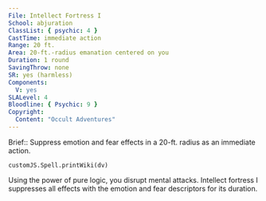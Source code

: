 ```yaml
---
File: Intellect Fortress I
School: abjuration
ClassList: { psychic: 4 }
CastTime: immediate action
Range: 20 ft.
Area: 20-ft.-radius emanation centered on you
Duration: 1 round
SavingThrow: none
SR: yes (harmless)
Components:
  V: yes
SLALevel: 4
Bloodline: { Psychic: 9 }
Copyright:
  Content: "Occult Adventures"
---
```

Brief:: Suppress emotion and fear effects in a 20-ft. radius as an immediate action.

```dataviewjs
customJS.Spell.printWiki(dv)
```

Using the power of pure logic, you disrupt mental attacks. Intellect fortress I suppresses all effects with the emotion and fear descriptors for its duration.
